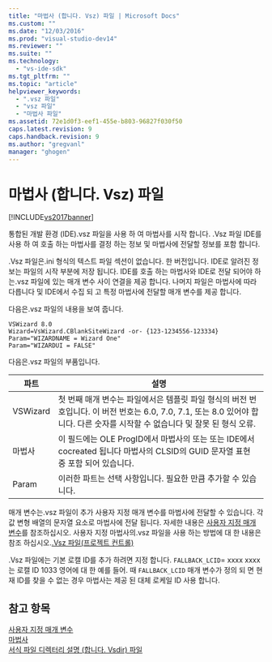 ```yaml
---
title: "마법사 (합니다. Vsz) 파일 | Microsoft Docs"
ms.custom: ""
ms.date: "12/03/2016"
ms.prod: "visual-studio-dev14"
ms.reviewer: ""
ms.suite: ""
ms.technology: 
  - "vs-ide-sdk"
ms.tgt_pltfrm: ""
ms.topic: "article"
helpviewer_keywords: 
  - ".vsz 파일"
  - "vsz 파일"
  - "마법사 파일"
ms.assetid: 72e1d0f3-eef1-455e-b803-96827f030f50
caps.latest.revision: 9
caps.handback.revision: 9
ms.author: "gregvanl"
manager: "ghogen"
---
```

# 마법사 (합니다. Vsz) 파일
[!INCLUDE[vs2017banner](../../code-quality/includes/vs2017banner.md)]

통합된 개발 환경 \(IDE\).vsz 파일을 사용 하 여 마법사를 시작 합니다.  .Vsz 파일 IDE를 사용 하 여 호출 하는 마법사를 결정 하는 정보 및 마법사에 전달할 정보를 포함 합니다.  
  
 .Vsz 파일은.ini 형식의 텍스트 파일 섹션이 없습니다. 한 버전입니다.  IDE로 알려진 정보는 파일의 시작 부분에 저장 됩니다.  IDE를 호출 하는 마법사와 IDE로 전달 되어야 하는.vsz 파일에 있는 매개 변수 사이 연결을 제공 합니다.  나머지 파일은 마법사에 따라 다릅니다 및 IDE에서 수집 되 고 특정 마법사에 전달할 매개 변수를 제공 합니다.  
  
 다음은.vsz 파일의 내용을 보여 줍니다.  
  
```  
VSWizard 8.0  
Wizard=VsWizard.CBlankSiteWizard -or- {123-1234556-123334}  
Param="WIZARDNAME = Wizard One"  
Param="WIZARDUI = FALSE"  
```  
  
 다음은.vsz 파일의 부품입니다.  
  
|파트|설명|  
|--------|--------|  
|VSWizard|첫 번째 매개 변수는 파일에서은 템플릿 파일 형식의 버전 번호입니다.  이 버전 번호는 6.0, 7.0, 7.1, 또는 8.0 있어야 합니다.  다른 숫자를 시작할 수 없습니다 및 잘못 된 형식 오류.|  
|마법사|이 필드에는 OLE ProgID에서 마법사의 또는 또는 IDE에서 cocreated 됩니다 마법사의 CLSID의 GUID 문자열 표현 중 포함 되어 있습니다.|  
|Param|이러한 파트는 선택 사항입니다.  필요한 만큼 추가할 수 있습니다.|  
  
 매개 변수는.vsz 파일이 추가 사용자 지정 매개 변수를 마법사에 전달할 수 있습니다.  각 값 변형 배열의 문자열 요소로 마법사에 전달 됩니다.  자세한 내용은 [사용자 지정 매개 변수](../../extensibility/internals/custom-parameters.md)를 참조하십시오.  사용자 지정 마법사의.vsz 파일을 사용 하는 방법에 대 한 내용은 참조 하십시오.[.Vsz 파일\(프로젝트 컨트롤\)](/visual-cpp/ide/dot-vsz-file-project-control)  
  
 .Vsz 파일에는 기본 로캘 ID를 추가 하려면 지정 합니다. `FALLBACK_LCID`\= xxxx xxxx는 로캘 ID 1033 영어에 대 한 예를 들어.  때 `FALLBACK_LCID` 매개 변수가 정의 되 면 현재 ID를 찾을 수 없는 경우 마법사는 제공 된 대체 로케일 ID 사용 합니다.  
  
## 참고 항목  
 [사용자 지정 매개 변수](../../extensibility/internals/custom-parameters.md)   
 [마법사](../../extensibility/internals/wizards.md)   
 [서식 파일 디렉터리 설명 \(합니다. Vsdir\) 파일](../../extensibility/internals/template-directory-description-dot-vsdir-files.md)